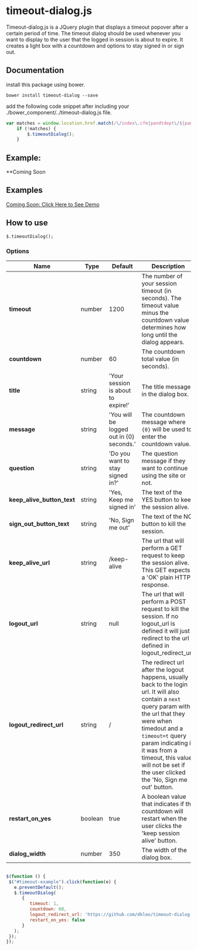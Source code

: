 timeout-dialog.js
=================

Timeout-dialog.js is a JQuery plugin that displays a timeout popover after a certain period of time. The timeout dialog should be used whenever you want to display to the user that the logged in session is about to expire. It creates a light box with a countdown and options to stay signed in or sign out.

Documentation
-------------

install this package using bower.

```
bower install timeout-dialog --save
```

add the following code snippet after including your ./bower_component/../timeout-dialog.js file.

```javascript
var matches = window.location.href.match(/\/index\.cfm|pandtdept\/$|pandtdept\/\?[0-9a-zA-Z=&\-]*/g);
    if (!matches) {
        $.timeoutDialog();
    }
```


Example:  
-------------------------
**Coming Soon

<h2>Examples</h2>
  <div>
    <a href="javascript:void(0)" id="timeout-example">Coming Soon:  Click Here to See Demo</a>
  </div>
  <h2>How to use</h2>
  <code class="code">$.timeoutDialog();</code>
  <h3>Options</h3>
  <table class="standard-table">
    <thead>
     <tr>
       <th>Name</th>
       <th>Type</th>
       <th width="170">Default</th>
       <th>Description</th>
     </tr>
    </thead>
    <tbody>
      <tr>
        <td><strong>timeout</strong></td>
        <td>number</td>
        <td>1200</td>
        <td>The number of your session timeout (in seconds). The timeout value minus the countdown value determines how long until the dialog appears.</td>
      </tr>
      <tr>
        <td><strong>countdown</strong></td>
        <td>number</td>
        <td>60</td>
        <td>The countdown total value (in seconds).</td>
      </tr>
      <tr>
        <td><strong>title</strong></td>
        <td>string</td>
        <td>'Your session is about to expire!'</td>
        <td>The title message in the dialog box.</td>
      </tr>
      <tr>
        <td><strong>message</strong></td>
        <td>string</td>
        <td>'You will be logged out in {0} seconds.'</td>
        <td>The countdown message where <code>{0}</code> will be used to enter the countdown value.</td>
      </tr>
      <tr>
        <td><strong>question</strong></td>
        <td>string</td>
        <td>'Do you want to stay signed in?'</td>
        <td>The question message if they want to continue using the site or not.</td>
      </tr>
      <tr>
        <td><strong>keep_alive_button_text</strong></td>
        <td>string</td>
        <td>'Yes, Keep me signed in'</td>
        <td>The text of the YES button to keep the session alive.</td>
      </tr>
      <tr>
        <td><strong>sign_out_button_text</strong></td>
        <td>string</td>
        <td>'No, Sign me out'</td>
        <td>The text of the NO button to kill the session.</td>
      </tr>
      <tr>
        <td><strong>keep_alive_url</strong></td>
        <td>string</td>
        <td>/keep-alive</td>
        <td>The url that will perform a GET request to keep the session alive. This GET expects a 'OK' plain HTTP response.</td>
      </tr>
      <tr>
        <td><strong>logout_url</strong></td>
        <td>string</td>
        <td>null</td>
        <td>The url that will perform a POST request to kill the session. If no logout_url is defined it will just redirect to the url defined in logout_redirect_url.</td>
      </tr>
      <tr>
        <td><strong>logout_redirect_url</strong></td>
        <td>string</td>
        <td>/</td>
        <td>The redirect url after the logout happens, usually back to the login url. It will also contain a <code>next</code> query param with the url that they were when timedout and a <code>timeout=t</code> query param indicating if it was from a timeout, this value will not be set if the user clicked the 'No, Sign me out' button.</td>
      </tr>
      <tr>
        <td><strong>restart_on_yes</strong></td>
        <td>boolean</td>
        <td>true</td>
        <td>A boolean value that indicates if the countdown will restart when the user clicks the 'keep session alive' button.</td>
      </tr>
      <tr>
        <td><strong>dialog_width</strong></td>
        <td>number</td>
        <td>350</td>
        <td>The width of the dialog box.</td>
      </tr>
    </tbody>
  </table>

```javascript

$(function () {
 $("#timeout-example").click(function(e) {
   e.preventDefault();
   $.timeoutDialog(
      {
         timeout: 1, 
         countdown: 60, 
         logout_redirect_url: 'https://github.com/dkleo/timeout-dialog.js', 
         restart_on_yes: false
      }
   );
 });
});

```
